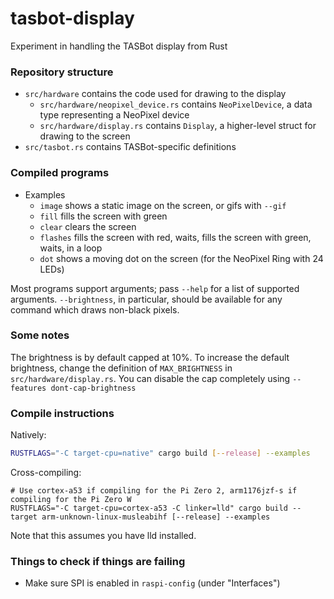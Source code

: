 # tasbot-display

Experiment in handling the TASBot display from Rust

### Repository structure

- `src/hardware` contains the code used for drawing to the display
  - `src/hardware/neopixel_device.rs` contains `NeoPixelDevice`, a data type representing a NeoPixel device
  - `src/hardware/display.rs` contains `Display`, a higher-level struct for drawing to the screen
- `src/tasbot.rs` contains TASBot-specific definitions

### Compiled programs

- Examples
  - `image` shows a static image on the screen, or gifs with `--gif`
  - `fill` fills the screen with green
  - `clear` clears the screen
  - `flashes` fills the screen with red, waits, fills the screen with green, waits, in a loop
  - `dot` shows a moving dot on the screen (for the NeoPixel Ring with 24 LEDs)

Most programs support arguments; pass `--help` for a list of supported arguments. `--brightness`, in particular, should be available for any command which draws non-black pixels.

### Some notes

The brightness is by default capped at 10%. To increase the default brightness, change the definition of `MAX_BRIGHTNESS` in `src/hardware/display.rs`. You can disable the cap completely using `--features dont-cap-brightness`

### Compile instructions

Natively:
```bash
RUSTFLAGS="-C target-cpu=native" cargo build [--release] --examples
```

Cross-compiling:
```
# Use cortex-a53 if compiling for the Pi Zero 2, arm1176jzf-s if compiling for the Pi Zero W
RUSTFLAGS="-C target-cpu=cortex-a53 -C linker=lld" cargo build --target arm-unknown-linux-musleabihf [--release] --examples
```

Note that this assumes you have lld installed.

### Things to check if things are failing

- Make sure SPI is enabled in `raspi-config` (under "Interfaces")
